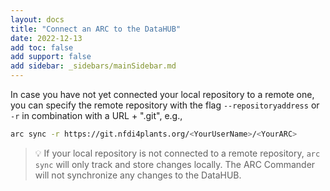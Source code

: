 ```yaml
---
layout: docs
title: "Connect an ARC to the DataHUB"
date: 2022-12-13
add toc: false
add support: false
add sidebar: _sidebars/mainSidebar.md
---
```


In case you have not yet connected your local repository to a remote one, you can specify the remote repository with the flag `--repositoryaddress` or `-r` in combination with a URL + ".git", e.g.,

```bash
arc sync -r https://git.nfdi4plants.org/<YourUserName>/<YourARC>
```


> :bulb: If your local repository is not connected to a remote repository, `arc sync` will only track and store changes locally. The ARC Commander will not synchronize  any changes to the DataHUB.

<!-- TODO

Andrea: link to workaround / FAQ 
 -->
